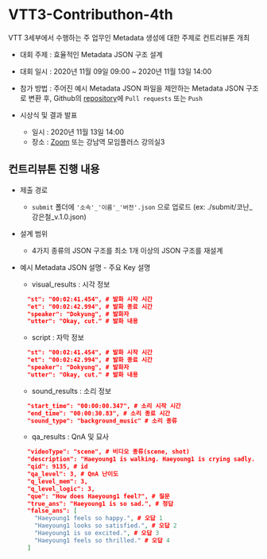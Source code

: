 # VTT3-Contributhon-4th

VTT 3세부에서 수행하는 주 업무인 Metadata 생성에 대한 주제로 컨트리뷰톤 개최

- 대회 주제 : 효율적인 Metadata JSON 구조 설계
- 대회 일시 : 2020년 11월 09일 09:00 ~ 2020년 11월 13일 14:00
- 참가 방법 : 주어진 예시 Metadata JSON 파일을 제안하는 Metadata JSON 구조로 변환 후, Github의 [repository](https://github.com/Konan-AITeam/VTT3-Contributhon-4th)에 `Pull requests` 또는 `Push`

- 시상식 및 결과 발표
  - 일시 : 2020년 11월 13일 14:00
  - 장소 : [Zoom](https://zoom.us/j/95285782221?pwd=VVNtTXVlU094UkhlR1VZR0I3eURBdz09) 또는 강남역 모임플러스 강의실3

## 컨트리뷰톤 진행 내용

- 제출 경로
  - `submit` 폴더에 `'소속'_'이름'_'버전'.json` 으로 업로드 (ex: ./submit/코난_강은철_v.1.0.json)

- 설계 범위
  - 4가지 종류의 JSON 구조를 최소 1개 이상의 JSON 구조를 재설계

- 예시 Metadata JSON 설명 - 주요 Key 설명
  - visual_results : 시각 정보
  ``` json
    "st": "00:02:41.454", # 발화 시작 시간
    "et": "00:02:42.994", # 발화 종료 시간
    "speaker": "Dokyung", # 발화자
    "utter": "Okay, cut." # 발화 내용
  ```
  - script : 자막 정보
  ``` json
    "st": "00:02:41.454", # 발화 시작 시간
    "et": "00:02:42.994", # 발화 종료 시간
    "speaker": "Dokyung", # 발화자
    "utter": "Okay, cut." # 발화 내용
  ```
  - sound_results : 소리 정보
  ``` json
    "start_time": "00:00:00.347", # 소리 시작 시간
    "end_time": "00:00:30.83", # 소리 종료 시간
    "sound_type": "background_music" # 소리 종류
  ```
  - qa_results : QnA 및 묘사
  ``` json
    "videoType": "scene", # 비디오 종류(scene, shot)
    "description": "Haeyoung1 is walking. Haeyoung1 is crying sadly. Haeyoung1 is wearing a coat.", # 묘사
    "qid": 9135, # id
    "qa_level": 3, # QnA 난이도
    "q_level_mem": 3,
    "q_level_logic": 3,
    "que": "How does Haeyoung1 feel?", # 질문
    "true_ans": "Haeyoung1 is so sad.", # 정답
    "false_ans": [
      "Haeyoung1 feels so happy.", # 오답 1
      "Haeyoung1 looks so satisfied.", # 오답 2
      "Haeyoung1 is so excited.", # 오답 3
      "Haeyoung1 feels so thrilled." # 오답 4
    ]
  ```
